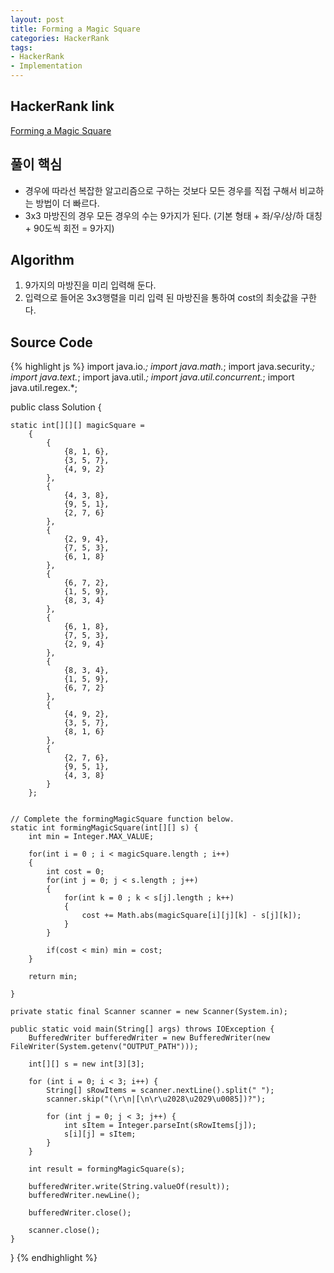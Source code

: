 ```yaml
---
layout: post
title: Forming a Magic Square
categories: HackerRank
tags:
- HackerRank
- Implementation
---
```



## **HackerRank link**
[Forming a Magic Square](https://www.hackerrank.com/challenges/magic-square-forming/problem?h_r=internal-search)


## **풀이 핵심**
- 경우에 따라선 복잡한 알고리즘으로 구하는 것보다 모든 경우를 직접 구해서 비교하는 방법이 더 빠르다.
- 3x3 마방진의 경우 모든 경우의 수는 9가지가 된다. (기본 형태 + 좌/우/상/하 대칭 + 90도씩 회전 = 9가지)

## **Algorithm**
1. 9가지의 마방진을 미리 입력해 둔다.
2. 입력으로 들어온 3x3행렬을 미리 입력 된 마방진을 통하여 cost의 최솟값을 구한다.

## **Source Code**
{% highlight js %}
import java.io.*;
import java.math.*;
import java.security.*;
import java.text.*;
import java.util.*;
import java.util.concurrent.*;
import java.util.regex.*;

public class Solution {

    static int[][][] magicSquare =            
        {    
            {
                {8, 1, 6},
                {3, 5, 7},
                {4, 9, 2}
            },
            {
                {4, 3, 8},
                {9, 5, 1},
                {2, 7, 6}
            },
            {
                {2, 9, 4},
                {7, 5, 3},
                {6, 1, 8}
            },        
            {
                {6, 7, 2},
                {1, 5, 9},
                {8, 3, 4}
            },        
            {
                {6, 1, 8},
                {7, 5, 3},
                {2, 9, 4}
            },       
            {
                {8, 3, 4},
                {1, 5, 9},
                {6, 7, 2}
            },               
            {
                {4, 9, 2},
                {3, 5, 7},
                {8, 1, 6}
            },
            {
                {2, 7, 6},
                {9, 5, 1},
                {4, 3, 8}
            }        
        };
    
    
    // Complete the formingMagicSquare function below.
    static int formingMagicSquare(int[][] s) {
        int min = Integer.MAX_VALUE;
        
        for(int i = 0 ; i < magicSquare.length ; i++)
        {
            int cost = 0;
            for(int j = 0; j < s.length ; j++)
            {
                for(int k = 0 ; k < s[j].length ; k++)
                {
                    cost += Math.abs(magicSquare[i][j][k] - s[j][k]);
                }
            }
            
            if(cost < min) min = cost;
        }
        
        return min;

    }

    private static final Scanner scanner = new Scanner(System.in);

    public static void main(String[] args) throws IOException {
        BufferedWriter bufferedWriter = new BufferedWriter(new FileWriter(System.getenv("OUTPUT_PATH")));

        int[][] s = new int[3][3];

        for (int i = 0; i < 3; i++) {
            String[] sRowItems = scanner.nextLine().split(" ");
            scanner.skip("(\r\n|[\n\r\u2028\u2029\u0085])?");

            for (int j = 0; j < 3; j++) {
                int sItem = Integer.parseInt(sRowItems[j]);
                s[i][j] = sItem;
            }
        }

        int result = formingMagicSquare(s);

        bufferedWriter.write(String.valueOf(result));
        bufferedWriter.newLine();

        bufferedWriter.close();

        scanner.close();
    }
}
{% endhighlight %}
